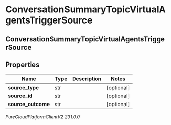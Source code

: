 # ConversationSummaryTopicVirtualAgentsTriggerSource

## ConversationSummaryTopicVirtualAgentsTriggerSource

## Properties

|Name | Type | Description | Notes|
|------------ | ------------- | ------------- | -------------|
| **source_type** | str |  | [optional] |
| **source_id** | str |  | [optional] |
| **source_outcome** | str |  | [optional] |



_PureCloudPlatformClientV2 231.0.0_
